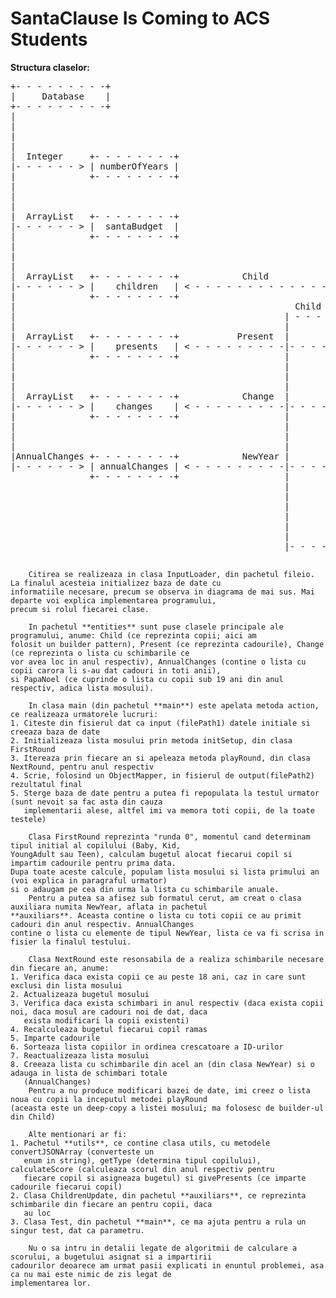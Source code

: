 # SantaClause Is Coming to ACS Students

**Structura claselor:**
<pre>
+- - - - - - - - -+
|     Database    |
+- - - - - - - - -+
| 
|
|
|
|  Integer     +- - - - - - - -+
|- - - - - - > | numberOfYears |
|              +- - - - - - - -+
|
|
|
|  ArrayList   +- - - - - - - -+
|- - - - - - > |  santaBudget  |                                Child
|              +- - - - - - - -+                            |- - - - - - - - - - - - - - - - - - - - - - - - - - - - - - - - - - - - - - - - - - - - - |
|                                                           |                                                                                          |
|                                                           |                               +- - - - - - - - - - - - - - - - - -+                      |
|                                                           |                               |id, lastName, firstName,           |                      |
|  ArrayList   +- - - - - - - -+            Child           +- - - - - - - -+               |city, age, giftsPreferences,       |                      |
|- - - - - - > |    children   | < - - - - - - - - - - - - -|     Child     |- - - - - - - >|averageScore, assignedBudget,      |                      |
|              +- - - - - - - -+                            +- - - - - - - -+               |niceScoreHistory, type,            |                      |
|                                                     Child |                               |receivedGifts, elf, niceScoreBonus |                      |
|                                                   | - - - |                               +- - - - - - - - - - - - - - - - - -+                      |
|                                                   |                                       +- - - - - - - - - -+                                      |
|  ArrayList   +- - - - - - - -+           Present  |       +- - - - - - - -+               |productName,       |                                      |
|- - - - - - > |    presents   | < - - - - - - - - -|- - - -|     Present   |- - - - - - - >|price,             |                                      |
|              +- - - - - - - -+                    |       +- - - - - - - -+               |category, quantity |                                      |
|                                                   |       |                               +- - - - - - - - - -+      Present                         |
|                                                   |       | - - - - - - - - - - - - - - - - - - - - - - - - - - - - - - - - - - - - - - - -|         |
|                                                   |                                                                                        |         |
|  ArrayList   +- - - - - - - -+            Change  |       +- - - - - - - -+                                                                |         |
|- - - - - - > |    changes    | < - - - - - - - - -|- - - -|    Change     |- - - - - - - - - - - - - - - -|  Double    +- - - - - - -+     |         |
|              +- - - - - - - -+                    |       +- - - - - - - -+                               | < - - - - -|  newBudget  |     |         |
|                                                   |                                                       |            +- - - - - - -+     |         |
|                                                   |                                                       |                                |         |
|                                                   |                                                       | ArrayList  +- - - - - - -+     |         |
|AnnualChanges +- - - - - - - -+            NewYear |       +- - - - - - - -+                               | < - - - - -| newGiftList |< - -|         |
|- - - - - - > | annualChanges | < - - - - - - - - -|- - - -|    NewYear    |                               |            +- - - - - - -+               |
               +- - - - - - - -+                    |       +- - - - - - - -+                               |                                          |
                                                    |       |                                               | ArrayList  +- - - - - - -+               |
                                                    |       |                                               | < - - - - -| newChildren |< - - - - - - -|
                                                    |       |    ArrayList    +- - - - - - - -+             |            +- - - - - - -+               
                                                    |       |- - - - - - - -> |    children   |             |                                         
                                                    |                         +- - - - - - - -+             | ArrayList  +- - - - - - - -+
                                                    |                                  ^                    | < - - - - -|childrenUpdates|
                                                    |- - - - - - - - - - - - - - - - - |                                 +- - - - - - - -+
                                                                                                            
</pre>
        Citirea se realizeaza in clasa InputLoader, din pachetul fileio. La finalul acesteia initializez baza de date cu
    informatiile necesare, precum se observa in diagrama de mai sus. Mai departe voi explica implementarea programului,
    precum si rolul fiecarei clase.

        In pachetul **entities** sunt puse clasele principale ale programului, anume: Child (ce reprezinta copii; aici am
    folosit un builder pattern), Present (ce reprezinta cadourile), Change (ce reprezinta o lista cu schimbarile ce
    vor avea loc in anul respectiv), AnnualChanges (contine o lista cu copii carora li s-au dat cadouri in toti anii),
    si PapaNoel (ce cuprinde o lista cu copii sub 19 ani din anul respectiv, adica lista mosului).
    
        In clasa main (din pachetul **main**) este apelata metoda action, ce realizeaza urmatorele lucruri:
    1. Citeste din fisierul dat ca input (filePath1) datele initiale si creeaza baza de date
    2. Initializeaza lista mosului prin metoda initSetup, din clasa FirstRound
    3. Itereaza prin fiecare an si apeleaza metoda playRound, din clasa NextRound, pentru anul respectiv
    4. Scrie, folosind un ObjectMapper, in fisierul de output(filePath2) rezultatul final
    5. Sterge baza de date pentru a putea fi repopulata la testul urmator (sunt nevoit sa fac asta din cauza
       implementarii alese, altfel imi va memora toti copii, de la toate testele)

        Clasa FirstRound reprezinta "runda 0", momentul cand determinam tipul initial al copilului (Baby, Kid,
    YoungAdult sau Teen), calculam bugetul alocat fiecarui copil si impartim cadourile pentru prima data.
    Dupa toate aceste calcule, populam lista mosului si lista primului an (voi explica in paragraful urmator)
    si o adaugam pe cea din urma la lista cu schimbarile anuale.
        Pentru a putea sa afisez sub formatul cerut, am creat o clasa auxiliara numita NewYear, aflata in pachetul
    **auxiliars**. Aceasta contine o lista cu toti copii ce au primit cadouri din anul respectiv. AnnualChanges
    contine o lista cu elemente de tipul NewYear, lista ce va fi scrisa in fisier la finalul testului.
        
        Clasa NextRound este resonsabila de a realiza schimbarile necesare din fiecare an, anume:
    1. Verifica daca exista copii ce au peste 18 ani, caz in care sunt exclusi din lista mosului
    2. Actualizeaza bugetul mosului
    3. Verifica daca exista schimbari in anul respectiv (daca exista copii noi, daca mosul are cadouri noi de dat, daca
       exista modificari la copii existenti)
    4. Recalculeaza bugetul fiecarui copil ramas
    5. Imparte cadourile
    6. Sorteaza lista copiilor in ordinea crescatoare a ID-urilor
    7. Reactualizeaza lista mosului
    8. Creeaza lista cu schimbarile din acel an (din clasa NewYear) si o adauga in lista de schimbari totale
       (AnnualChanges)
        Pentru a nu produce modificari bazei de date, imi creez o lista noua cu copii la inceputul metodei playRound
    (aceasta este un deep-copy a listei mosului; ma folosesc de builder-ul din Child)

        Alte mentionari ar fi: 
    1. Pachetul **utils**, ce contine clasa utils, cu metodele convertJSONArray (converteste un
       enum in string), getType (determina tipul copilului), calculateScore (calculeaza scorul din anul respectiv pentru
       fiecare copil si asigneaza bugetul) si givePresents (ce imparte cadourile fiecarui copil) 
    2. Clasa ChildrenUpdate, din pachetul **auxiliars**, ce reprezinta schimbarile din fiecare an pentru copii, daca
       au loc
    3. Clasa Test, din pachetul **main**, ce ma ajuta pentru a rula un singur test, dat ca parametru.

        Nu o sa intru in detalii legate de algoritmii de calculare a scorului, a bugetului asignat si a impartirii
    cadourilor deoarece am urmat pasii explicati in enuntul problemei, asa ca nu mai este nimic de zis legat de
    implementarea lor.
